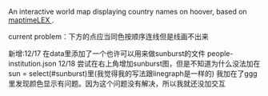 An interactive world map displaying country names on hoover, based on [maptimeLEX ](https://github.com/maptimelex/d3-mapping).

current problem：下方的点应当同色按顺序连线但是线画不出来

新增:12/17 在data里添加了一个也许可以用来做sunburst的文件 people-institution.json
12/18 尝试在右上角增加sunburst图，但是不知道为什么没法加在sun = select(#sunburst)里(我觉得我的写法跟linegraph是一样的) 我加在了ggg里发现颜色显示有问题。因为这个问题没有解决，所以我就还没加交互
